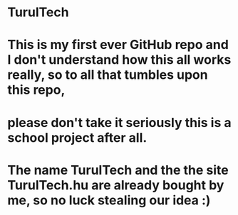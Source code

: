 # TurulTech
#  This is my first ever GitHub repo and I don't understand how this all works really, so to all that tumbles upon this repo,
# please don't take it seriously this is a school project after all.
# The name TurulTech and the the site TurulTech.hu are already bought by me, so no luck stealing our idea :)
